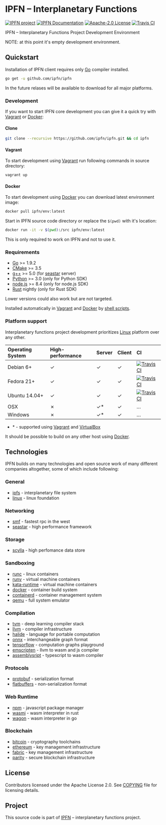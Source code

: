 # IPFN – Interplanetary Functions

[![IPFN project][badge-ipfn]][org-ipfn]
[![IPFN Documentation][badge-docs]][docs]
[![Apache-2.0 License][badge-license]][LICENSE]
[![Travis CI][badge-ci]][ci]

IPFN – Interplanetary Functions Project Development Environment

NOTE: at this point it's empty development environment.

## Quickstart

Installation of IPFN client requires only [Go][] compiler installed.

```sh
go get -u github.com/ipfn/ipfn
```

In the future relases will be available to download for all major platforms.

### Development

If you want to start IPFN core development you can give it a quick try with [Vagrant][] or [Docker][]:

#### Clone

```sh
git clone --recursive https://github.com/ipfn/ipfn.git && cd ipfn
```

#### Vagrant

To start development using [Vagrant][] run following commands in source directory:

```sh
vagrant up
```

#### Docker

To start development using [Docker][] you can download latest environment image:

```sh
docker pull ipfn/env:latest
```

Start in IPFN source code directory or replace the `$(pwd)` with it's location:

```sh
docker run -it -v $(pwd):/src ipfn/env:latest
```

This is only required to work on IPFN and not to use it.

### Requirements

* [Go][] >= 1.9.2
* [CMake][] >= 3.5
* [g++][gcc] >= 5.0 (for [seastar][] server)
* [Python][] >= 3.0 (only for Python SDK)
* [node.js][] >= 8.4 (only for node.js SDK)
* [Rust][] nightly (only for Rust SDK)

Lower versions could also work but are not targeted.

Installed automatically in [Vagrant](./Vagrantfile) and [Docker](./Dockerfile) by [shell scripts](./tools/devenv).

### Platform support

Interplanetary functions project development prioritizes [Linux][] platform over any other.

| Operating System | High-performance | Server    | Client   | CI                           |
|:-----------------|:-----------------|:----------|:---------|:-----------------------------|
| Debian 6+        | &#10003;         | &#10003;  | &#10003; | [![Travis CI][badge-ci]][ci] |
| Fedora 21+       | &#10003;         | &#10003;  | &#10003; | [![Travis CI][badge-ci]][ci] |
| Ubuntu 14.04+    | &#10003;         | &#10003;  | &#10003; | [![Travis CI][badge-ci]][ci] |
| OSX              | &#10007;         | &#10003;* | &#10003; | &#8230;                      |
| Windows          | &#10007;         | &#10003;* | &#10003; | &#8230;                      |

* \* - supported using [Vagrant][] and [VirtualBox][]

It should be possible to build on any other host using [Docker][].

## Technologies

IPFN builds on many technologies and open source work of many different companies altogether, some of which include following:

### General

* [ipfs][] - interplanetary file system
* [linux][] - linux foundation

### Networking

* [smf][] - fastest rpc in the west
* [seastar][] - high performance framework

### Storage

* [scylla][] - high perfomance data store

### Sandboxing

* [runc][] - linux containers
* [runv][] - virtual machine containers
* [kata-runtime][] - virtual machine containers
* [docker][] - container build system
* [containerd][] - container management system
* [qemu][] - full system emulator

### Compilation

* [tvm][] - deep learning compiler stack
* [llvm][] - compiler infrastructure
* [halide][] - language for portable computation
* [onnx][] - interchangeable graph format
* [tensorflow][] - computation graphs playground
* [emscripten] - llvm to wasm and js compiler
* [assemblysript][] - typescript to wasm compiler

### Protocols

* [protobuf][] - serialization format
* [flatbuffers][] - non-serialization format

### Web Runtime

* [npm][] - javascript package manager
* [wasmi][] - wasm interpreter in rust
* [wagon][] - wasm interpreter in go

### Blockchain

* [bitcoin][] - cryptography toolchains
* [ethereum][] - key management infrastructure
* [fabric][] - key management infrastructure
* [parity][] - secure blockchain infrastructure

## License

Contributors licensed under the Apache License 2.0.
See [COPYING](./COPYING) file for licensing details.

## Project

This source code is part of [IPFN](https://github.com/ipfn) – interplanetary functions project.

[ci]: https://travis-ci.org/ipfn/ipfn
[docs]: https://docs.ipfn.io/
[badge-ci]: https://travis-ci.org/ipfn/ipfn.svg?branch=master
[badge-license]: https://dmlc.github.io/img/apache2.svg
[badge-ipfn]: https://img.shields.io/badge/project-IPFN-blue.svg?style=flat-square
[badge-docs]: https://img.shields.io/badge/documentation-IPFN-blue.svg?style=flat-square
[org-ipfn]: https://github.com/ipfn
[COPYING]: https://github.com/ipfn/ipfn/blob/master/COPYING.txt
[LICENSE]: https://github.com/ipfn/ipfn/blob/master/LICENSE.txt
[linux]: https://www.linuxfoundation.org/
[seastar]: https://github.com/scylladb/seastar
[ipfs]: https://github.com/ipfs/go-ipfs/
[smf]: https://github.com/smfrpc/smf
[seastar]: https://github.com/scylladb/seastar
[scylla]: https://github.com/scylladb/scylla
[npm]: https://www.npmjs.com/
[wasmi]: https://github.com/paritytech/wasmi
[wagon]: https://github.com/go-interpreter/wagon
[assemblysript]: https://github.com/AssemblyScript/assemblyscript
[emscripten]: https://github.com/kripken/emscripten
[tvm]: https://github.com/dmlc/tvm/
[llvm]: https://llvm.org/
[protobuf]: https://github.com/protocolbuffers/protobuf
[flatbuffers]: https://github.com/google/flatbuffers
[halide]: https://github.com/halide/Halide
[tensorflow]: https://www.tensorflow.org/
[onnx]: https://onnx.ai
[runc]: https://github.com/opencontainers/runc
[runv]: https://github.com/hyperhq/runv
[kata-runtime]: https://github.com/kata-containers/runtime
[docker]: https://github.com/docker/docker-ce
[containerd]: https://github.com/containerd/containerd
[qemu]: https://www.qemu.org/
[bitcoin]: https://github.com/btcsuite
[ethereum]: https://github.com/ethereum
[fabric]: https://github.com/hyperledger/fabric
[parity]: https://github.com/paritytech
[Vagrant]: https://www.vagrantup.com/
[VirtualBox]: https://www.virtualbox.org/
[Go]: https://golang.org/
[node.js]: https://nodejs.org
[Rust]: https://www.rust-lang.org/en-US/
[Python]: https://www.python.org/
[CMake]: https://cmake.org/
[gcc]: https://www.gnu.org/software/gcc/
[Fedora]: https://getfedora.org/
[Ubuntu]: https://www.ubuntu.com/
